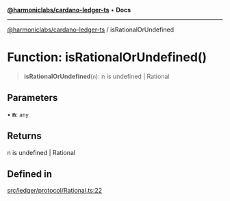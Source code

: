 [**@harmoniclabs/cardano-ledger-ts**](../README.md) • **Docs**

***

[@harmoniclabs/cardano-ledger-ts](../globals.md) / isRationalOrUndefined

# Function: isRationalOrUndefined()

> **isRationalOrUndefined**(`n`): n is undefined \| Rational

## Parameters

• **n**: `any`

## Returns

n is undefined \| Rational

## Defined in

[src/ledger/protocol/Rational.ts:22](https://github.com/HarmonicLabs/cardano-ledger-ts/blob/94dd590ffe94133126b0d8d49920fc7b002e1975/src/ledger/protocol/Rational.ts#L22)
